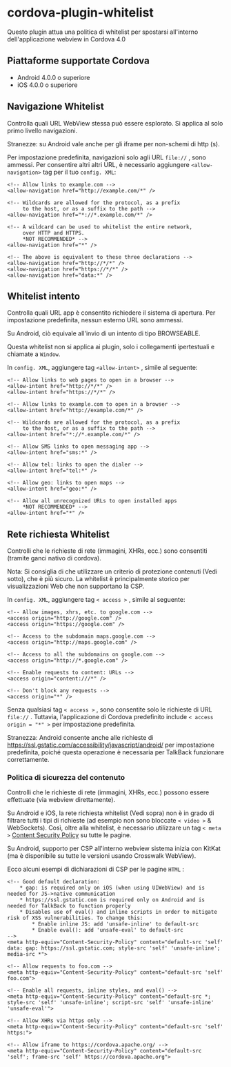 <!--
# license: Licensed to the Apache Software Foundation (ASF) under one
#         or more contributor license agreements.  See the NOTICE file
#         distributed with this work for additional information
#         regarding copyright ownership.  The ASF licenses this file
#         to you under the Apache License, Version 2.0 (the
#         "License"); you may not use this file except in compliance
#         with the License.  You may obtain a copy of the License at
#
#           http://static.apache.org/licenses/LICENSE-2.0
#
#         Unless required by applicable law or agreed to in writing,
#         software distributed under the License is distributed on an
#         "AS IS" BASIS, WITHOUT WARRANTIES OR CONDITIONS OF ANY
#         KIND, either express or implied.  See the License for the
#         specific language governing permissions and limitations
#         under the License.
-->

# cordova-plugin-whitelist

Questo plugin attua una politica di whitelist per spostarsi all'interno dell'applicazione webview in Cordova 4.0

## Piattaforme supportate Cordova

  * Android 4.0.0 o superiore
  * iOS 4.0.0 o superiore

## Navigazione Whitelist

Controlla quali URL WebView stessa può essere esplorato. Si applica al solo primo livello navigazioni.

Stranezze: su Android vale anche per gli iframe per non-schemi di http (s).

Per impostazione predefinita, navigazioni solo agli URL `file://` , sono ammessi. Per consentire altri altri URL, è necessario aggiungere `<allow-navigation>` tag per il tuo `config. XML`:

    <!-- Allow links to example.com -->
    <allow-navigation href="http://example.com/*" />
    
    <!-- Wildcards are allowed for the protocol, as a prefix
         to the host, or as a suffix to the path -->
    <allow-navigation href="*://*.example.com/*" />
    
    <!-- A wildcard can be used to whitelist the entire network,
         over HTTP and HTTPS.
         *NOT RECOMMENDED* -->
    <allow-navigation href="*" />
    
    <!-- The above is equivalent to these three declarations -->
    <allow-navigation href="http://*/*" />
    <allow-navigation href="https://*/*" />
    <allow-navigation href="data:*" />
    

## Whitelist intento

Controlla quali URL app è consentito richiedere il sistema di apertura. Per impostazione predefinita, nessun esterno URL sono ammessi.

Su Android, ciò equivale all'invio di un intento di tipo BROWSEABLE.

Questa whitelist non si applica ai plugin, solo i collegamenti ipertestuali e chiamate a `Window`.

In `config. XML`, aggiungere tag `<allow-intent>` , simile al seguente:

    <!-- Allow links to web pages to open in a browser -->
    <allow-intent href="http://*/*" />
    <allow-intent href="https://*/*" />
    
    <!-- Allow links to example.com to open in a browser -->
    <allow-intent href="http://example.com/*" />
    
    <!-- Wildcards are allowed for the protocol, as a prefix
         to the host, or as a suffix to the path -->
    <allow-intent href="*://*.example.com/*" />
    
    <!-- Allow SMS links to open messaging app -->
    <allow-intent href="sms:*" />
    
    <!-- Allow tel: links to open the dialer -->
    <allow-intent href="tel:*" />
    
    <!-- Allow geo: links to open maps -->
    <allow-intent href="geo:*" />
    
    <!-- Allow all unrecognized URLs to open installed apps
         *NOT RECOMMENDED* -->
    <allow-intent href="*" />
    

## Rete richiesta Whitelist

Controlli che le richieste di rete (immagini, XHRs, ecc.) sono consentiti (tramite ganci nativo di cordova).

Nota: Si consiglia di che utilizzare un criterio di protezione contenuti (Vedi sotto), che è più sicuro. La whitelist è principalmente storico per visualizzazioni Web che non supportano la CSP.

In `config. XML`, aggiungere tag `< access >` , simile al seguente:

    <!-- Allow images, xhrs, etc. to google.com -->
    <access origin="http://google.com" />
    <access origin="https://google.com" />
    
    <!-- Access to the subdomain maps.google.com -->
    <access origin="http://maps.google.com" />
    
    <!-- Access to all the subdomains on google.com -->
    <access origin="http://*.google.com" />
    
    <!-- Enable requests to content: URLs -->
    <access origin="content:///*" />
    
    <!-- Don't block any requests -->
    <access origin="*" />
    

Senza qualsiasi tag `< access >` , sono consentite solo le richieste di URL `file://` . Tuttavia, l'applicazione di Cordova predefinito include `< access origin = "*" >` per impostazione predefinita.

Stranezza: Android consente anche alle richieste di https://ssl.gstatic.com/accessibility/javascript/android/ per impostazione predefinita, poiché questa operazione è necessaria per TalkBack funzionare correttamente.

### Politica di sicurezza del contenuto

Controlli che le richieste di rete (immagini, XHRs, ecc.) possono essere effettuate (via webview direttamente).

Su Android e iOS, la rete richiesta whitelist (Vedi sopra) non è in grado di filtrare tutti i tipi di richieste (ad esempio non sono bloccate `< video >` & WebSockets). Così, oltre alla whitelist, è necessario utilizzare un tag `< meta >` [Content Security Policy](http://content-security-policy.com/) su tutte le pagine.

Su Android, supporto per CSP all'interno webview sistema inizia con KitKat (ma è disponibile su tutte le versioni usando Crosswalk WebView).

Ecco alcuni esempi di dichiarazioni di CSP per le pagine `HTML` :

    <!-- Good default declaration:
        * gap: is required only on iOS (when using UIWebView) and is needed for JS->native communication
        * https://ssl.gstatic.com is required only on Android and is needed for TalkBack to function properly
        * Disables use of eval() and inline scripts in order to mitigate risk of XSS vulnerabilities. To change this:
            * Enable inline JS: add 'unsafe-inline' to default-src
            * Enable eval(): add 'unsafe-eval' to default-src
    -->
    <meta http-equiv="Content-Security-Policy" content="default-src 'self' data: gap: https://ssl.gstatic.com; style-src 'self' 'unsafe-inline'; media-src *">
    
    <!-- Allow requests to foo.com -->
    <meta http-equiv="Content-Security-Policy" content="default-src 'self' foo.com">
    
    <!-- Enable all requests, inline styles, and eval() -->
    <meta http-equiv="Content-Security-Policy" content="default-src *; style-src 'self' 'unsafe-inline'; script-src 'self' 'unsafe-inline' 'unsafe-eval'">
    
    <!-- Allow XHRs via https only -->
    <meta http-equiv="Content-Security-Policy" content="default-src 'self' https:">
    
    <!-- Allow iframe to https://cordova.apache.org/ -->
    <meta http-equiv="Content-Security-Policy" content="default-src 'self'; frame-src 'self' https://cordova.apache.org">